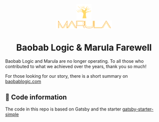 <p align="center">
  <a href="https://www.baobablogic.com">
    <img alt="baobab" src="https://github.com/marula/baobablogic/blob/master/src/images/favicon.png?raw=true" width="50" />
    <br>
    <img alt="marula" src="https://github.com/marula/baobablogic/blob/master/src/images/marula.png?raw=true" width="180" />
  </a>
</p>

<h1 align="center">
  Baobab Logic & Marula Farewell
</h1>

Baobab Logic and Marula are no longer operating. To all those who contributed to what we achieved over the years, thank you so much!

For those looking for our story, there is a short summary on [baobablogic.com](https://www.baobablogic.com)



## 🔦 Code information
The code in this repo is based on Gatsby and the starter [gatsby-starter-simple](https://github.com/rickkln/gatsby-starter-simple)